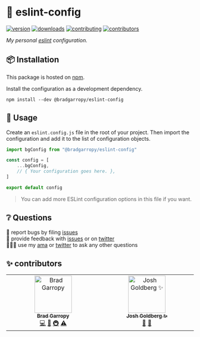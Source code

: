 # 💎 eslint-config

[![version][version-badge]][npm]
[![downloads][downloads-badge]][npm]
[![contributing][contributing-badge]][contributing]
[![contributors][contributors-badge]][contributors]

_My personal [eslint][eslint] configuration._

## 📦 Installation

This package is hosted on [npm][npm].

Install the configuration as a development dependency.

```
npm install --dev @bradgarropy/eslint-config
```

## 🥑 Usage

Create an `eslint.config.js` file in the root of your project. Then import the configuration and add it to the list of configuration objects.

```javascript
import bgConfig from "@bradgarropy/eslint-config"

const config = [
    ...bgConfig,
    // { Your configuration goes here. },
]

export default config
```

> You can add more ESLint configuration options in this file if you want.

## ❔ Questions

🐛 report bugs by filing [issues][issues]  
📢 provide feedback with [issues][issues] or on [twitter][twitter]  
🙋🏼‍♂️ use my [ama][ama] or [twitter][twitter] to ask any other questions

## ✨ contributors

<!-- ALL-CONTRIBUTORS-LIST:START - Do not remove or modify this section -->
<!-- prettier-ignore-start -->
<!-- markdownlint-disable -->
<table>
  <tbody>
    <tr>
      <td align="center" valign="top" width="14.28%"><a href="https://bradgarropy.com"><img src="https://avatars.githubusercontent.com/u/11336745?v=4?s=100" width="100px;" alt="Brad Garropy"/><br /><sub><b>Brad Garropy</b></sub></a><br /><a href="https://github.com/bradgarropy/eslint-config/commits?author=bradgarropy" title="Code">💻</a> <a href="https://github.com/bradgarropy/eslint-config/commits?author=bradgarropy" title="Documentation">📖</a> <a href="#infra-bradgarropy" title="Infrastructure (Hosting, Build-Tools, etc)">🚇</a> <a href="https://github.com/bradgarropy/eslint-config/commits?author=bradgarropy" title="Tests">⚠️</a></td>
      <td align="center" valign="top" width="14.28%"><a href="http://www.joshuakgoldberg.com"><img src="https://avatars.githubusercontent.com/u/3335181?v=4?s=100" width="100px;" alt="Josh Goldberg ✨"/><br /><sub><b>Josh Goldberg ✨</b></sub></a><br /><a href="https://github.com/bradgarropy/eslint-config/pulls?q=is%3Apr+reviewed-by%3AJoshuaKGoldberg" title="Reviewed Pull Requests">👀</a> <a href="#tool-JoshuaKGoldberg" title="Tools">🔧</a></td>
    </tr>
  </tbody>
</table>

<!-- markdownlint-restore -->
<!-- prettier-ignore-end -->

<!-- ALL-CONTRIBUTORS-LIST:END -->

[version-badge]: https://img.shields.io/npm/v/@bradgarropy/eslint-config.svg?color=FB3B49&style=flat-square
[downloads-badge]: https://img.shields.io/npm/dt/@bradgarropy/eslint-config?style=flat-square
[npm]: https://www.npmjs.com/package/@bradgarropy/eslint-config
[eslint]: https://eslint.org
[issues]: https://github.com/bradgarropy/eslint-config/issues
[twitter]: https://twitter.com/bradgarropy
[ama]: https://github.com/bradgarropy/ama
[contributing]: https://github.com/bradgarropy/eslint-config/blob/main/contributing.md
[contributing-badge]: https://img.shields.io/badge/PRs-welcome-success?style=flat-square
[contributors]: #-Contributors
[contributors-badge]: https://img.shields.io/github/all-contributors/bradgarropy/eslint-config?
